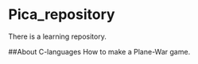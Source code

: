 # Pica_repository
There is a learning repository.

##About C-languages
How to make a Plane-War game.
